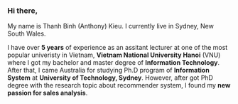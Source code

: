 ### Hi there,

My name is Thanh Binh (Anthony) Kieu. I currently live in Sydney, New South Wales.

I have over **5 years** of experience as an assitant lecturer at one of the most popular univeristy in Vietnam, **Vietnam National University Hanoi** (VNU) where I got my bachelor and master degree of **Information Technology**. After that, I came Australia for studying Ph.D program of **Information System** at **University of Technology, Sydney**. However, after got PhD degree with the research topic about recommender system, I found my **new passion for sales analysis**.       
